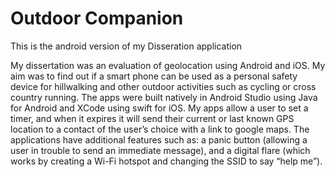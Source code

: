 # Outdoor Companion

This is the android version of my Disseration application 

My dissertation was an evaluation of geolocation using Android and iOS. My aim was to find out if a smart phone can be used as a personal safety device for hillwalking and other outdoor activities such as cycling or cross country running. The apps were built natively in Android Studio using Java for Android and XCode using swift for iOS. My apps allow a user to set a timer, and when it expires it will send their current or last known GPS location to a contact of the user’s choice with a link to google maps. The applications have additional features such as: a panic button (allowing a user in trouble to send an immediate message), and a digital flare (which works by creating a Wi-Fi hotspot and changing the SSID to say “help me”).
